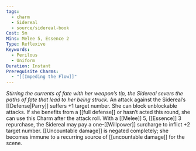 ```yaml
---
tags:
  - charm
  - Sidereal
  - source/sidereal-book
Cost: 5m
Mins: Melee 5, Essence 2
Type: Reflexive
Keywords:
  - Perilous
  - Uniform
Duration: Instant
Prerequisite Charms:
  - "[[Impeding the Flow]]"
---
```

*Stirring the currents of fate with her weapon’s tip, the Sidereal severs the paths of fate that lead to her being struck.*
An attack against the Sidereal’s [[Defense|Parry]] suffers +1 target number. She can block unblockable attacks. If she benefits from a [[full defense]] or hasn’t acted this round, she can use this Charm after the attack roll. With a [[Melee]] 5, [[Essence]] 3 repurchase, the Sidereal may pay a one-[[Willpower]] surcharge to inflict +2 target number. [[Uncountable damage]] is negated completely; she becomes immune to a recurring source of [[uncountable damage]] for the scene.